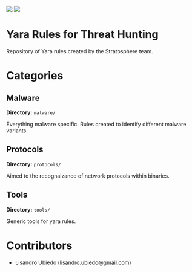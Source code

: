 ![](https://avatars3.githubusercontent.com/u/10548938?s=100)
![](https://virustotal.github.io/yara/images/logo.png)

# Yara Rules for Threat Hunting
Repository of Yara rules created by the Stratosphere team.

# Categories
## Malware
**Directory:** `malware/`

Everything malware specific. Rules created to identify different malware variants.

## Protocols
**Directory:** `protocols/`

Aimed to the recognaizance of network protocols within binaries.

## Tools
**Directory:** `tools/`

Generic tools for yara rules.

# Contributors
- Lisandro Ubiedo (lisandro.ubiedo@gmail.com)
